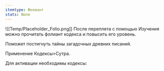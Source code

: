 ```yaml
---
itemtype: Фолиант
stats: None
---
```

![[Temp/Placeholder_Folio.png]]
После переплета с помощью Изучения можно прочитать фолиант кодекса и повысить его уровень.

Поможет постигнуть тайны загадочных древних писаний.

Применение Кодексы>Сутра.

Для активации необходимы кодексы: 

